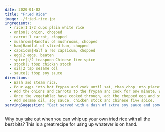 ```yaml
---
date: 2020-01-02
title: "Fried Rice"
image: ./fried-rice.jpg
ingredients:
  - rice|1 1/2 cups plain white rice
  - onion|1 onion, chopped
  - carrot|1 carrot, chopped
  - mushroom|Handful of mushrooms, chopped
  - ham|Handful of sliced ham, chopped
  - capsicum|Half a red capsicum, chopped
  - egg|2 eggs, beaten
  - spice|1/2 teaspoon Chinese five spice
  - stock|1 tbsp chicken stock
  - oil|2 tsp sesame oil
  - sauce|1 tbsp soy sauce
directions:
  - Wash and steam rice.
  - Pour eggs into hot frypan and cook until set, then chop into pieces and put aside with the other chopped ingredients.
  - Add the onions and carrots to the frypan and cook for one minute. Add the rest of the vegetables and continue to cook.
  - Once the vegetables have cooked through, add the chopped egg and steamed rice into the frypan and mix thoroughly.
  - Add sesame oil, soy sauce, chicken stock and Chinese five spice.
servingSuggestion: "Best served with a dash of extra soy sauce and some pan fried gyoza."
---
```


Why buy take out when you can whip up your own fried rice with all the best bits? This is a great recipe for using up whatever is on hand.

